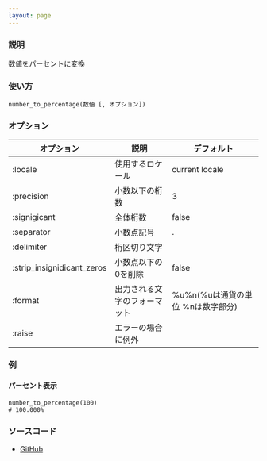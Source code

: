 ```yaml
---
layout: page
---
```

### 説明
数値をパーセントに変換

### 使い方
    number_to_percentage(数値 [, オプション])

### オプション

オプション                      | 説明             | デフォルト
-------------------------- | -------------- | ----------------------
:locale                    | 使用するロケール       | current locale
:precision                 | 小数以下の桁数        | 3
:signigicant               | 全体桁数           | false
:separator                 | 小数点記号          | .
:delimiter                 | 桁区切り文字         |
:strip_insignidicant_zeros | 小数点以下の0を削除     | false
:format                    | 出力される文字のフォーマット | %u%n(%uは通貨の単位 %nは数字部分)
:raise                     | エラーの場合に例外 |

### 例
#### パーセント表示
    number_to_percentage(100)
    # 100.000%

### ソースコード
* [GitHub](https://github.com/rails/rails/blob/f33d52c95217212cbacc8d5e44b5a8e3cdc6f5b3/actionview/lib/action_view/helpers/number_helper.rb#L165)